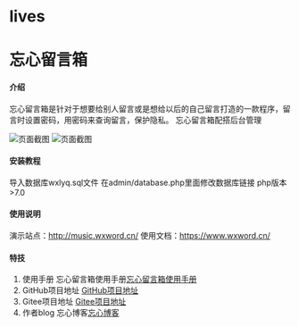 # lives
# 忘心留言箱

#### 介绍
忘心留言箱是针对于想要给别人留言或是想给以后的自己留言打造的一款程序，留言时设置密码，用密码来查询留言，保护隐私。
忘心留言箱配搭后台管理

![页面截图](https://gitee.com/wangxinqq/forgetting-message-box/raw/master/YR%5DCT%5B%5B4R%7BJTKM~%5DAQMBU%7B9.png)
![页面截图](https://gitee.com/wangxinqq/forgetting-message-box/raw/master/Z%60ACMDWNFW7INNHGZ8K%254NH.png)

#### 安装教程
导入数据库wxlyq.sql文件
在admin/database.php里面修改数据库链接
php版本>7.0

#### 使用说明

演示站点：http://music.wxword.cn/
使用文档：https://www.wxword.cn/

#### 特技

1.  使用手册 忘心留言箱使用手册[忘心留言箱使用手册](https://www.wxword.cn/archives/330.html)
2.  GitHub项目地址 [GitHub项目地址](https://github.com/Mortalwangxin/lives)
3.  Gitee项目地址 [Gitee项目地址](https://gitee.com/wangxinqq/forgetting-message-box)
4. 作者blog 忘心博客[忘心博客](https://www.wxword.cn/)
